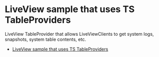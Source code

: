 # LiveView sample that uses TS TableProviders

LiveView TableProvider that allows LiveViewClients to get system logs, snapshots, system table contents, etc.


* [LiveView sample that uses TS TableProviders](src/site/markdown/index.md)
